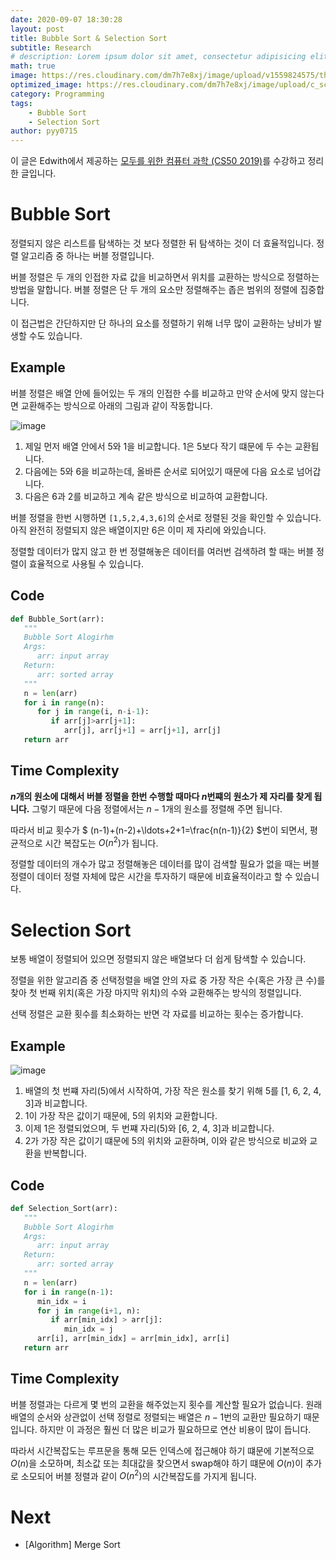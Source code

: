 ```yaml
---
date: 2020-09-07 18:30:28
layout: post
title: Bubble Sort & Selection Sort
subtitle: Research
# description: Lorem ipsum dolor sit amet, consectetur adipisicing elit, sed do eiusmod tempor incididunt ut labore et dolore magna aliqua.
math: true
image: https://res.cloudinary.com/dm7h7e8xj/image/upload/v1559824575/theme14_gi2ypv.jpg
optimized_image: https://res.cloudinary.com/dm7h7e8xj/image/upload/c_scale,w_380/v1559824575/theme14_gi2ypv.jpg
category: Programming
tags:
    - Bubble Sort
    - Selection Sort
author: pyy0715
---
```


이 글은 Edwith에서 제공하는 [모두를 위한 컴퓨터 과학 (CS50 2019)](https://www.edwith.org/boostcourse-cs-050/joinLectures/41307)를 수강하고 정리한 글입니다.


# Bubble Sort

정렬되지 않은 리스트를 탐색하는 것 보다 정렬한 뒤 탐색하는 것이 더 효율적입니다. 정렬 알고리즘 중 하나는 버블 정렬입니다.

버블 정렬은 두 개의 인접한 자료 값을 비교하면서 위치를 교환하는 방식으로 정렬하는 방법을 말합니다. 버블 정렬은 단 두 개의 요소만 정렬해주는 좁은 범위의 정렬에 집중합니다.

이 접근법은 간단하지만 단 하나의 요소를 정렬하기 위해 너무 많이 교환하는 낭비가 발생할 수도 있습니다.

## Example

버블 정렬은 배열 안에 들어있는 두 개의 인접한 수를 비교하고 만약 순서에 맞지 않는다면 교환해주는 방식으로 아래의 그림과 같이 작동합니다.

![image](https://user-images.githubusercontent.com/47301926/93830857-5b074900-fcac-11ea-829c-7b3bb8465e56.png)

1. 제일 먼저 배열 안에서 5와 1을 비교합니다. 1은 5보다 작기 떄문에 두 수는 교환됩니다.
2. 다음에는 5와 6을 비교하는데, 올바른 순서로 되어있기 때문에 다음 요소로 넘어갑니다.
3. 다음은 6과 2를 비교하고 계속 같은 방식으로 비교하여 교환합니다.

버블 정렬을 한번 시행하면 `[1,5,2,4,3,6]`의 순서로 정렬된 것을 확인할 수 있습니다. 아직 완전히 정렬되지 않은 배열이지만 6은 이미 제 자리에 와있습니다.

정렬할 데이터가 많지 않고 한 번 정렬해놓은 데이터를 여러번 검색하려 할 때는 버블 정렬이 효율적으로 사용될 수 있습니다. 

## Code

```python
def Bubble_Sort(arr):
   """
   Bubble Sort Alogirhm
   Args:
      arr: input array
   Return:
      arr: sorted array
   """
   n = len(arr)
   for i in range(n):
      for j in range(i, n-i-1):
         if arr[j]>arr[j+1]:
            arr[j], arr[j+1] = arr[j+1], arr[j]
   return arr
``` 

## Time Complexity

**$n$개의 원소에 대해서 버블 정렬을 한번 수행할 때마다 $n$번쨰의 원소가 제 자리를 찾게 됩니다.** 그렇기 때문에 다음 정렬에서는 $n-1$개의 원소를 정렬해 주면 됩니다. 

따라서 비교 횟수가 $
(n-1)+(n-2)+\ldots+2+1=\frac{n(n-1)}{2}
$번이 되면서, 평균적으로 시간 복잡도는 $O(n^2)$가 됩니다.

정렬할 데이터의 개수가 많고 정렬해놓은 데이터를 많이 검색할 필요가 없을 때는 버블 정렬이 데이터 정렬 자체에 많은 시간을 투자하기 때문에 비효율적이라고 할 수 있습니다.

# Selection Sort

보통 배열이 정렬되어 있으면 정렬되지 않은 배열보다 더 쉽게 탐색할 수 있습니다.

정렬을 위한 알고리즘 중 선택정렬을 배열 안의 자료 중 가장 작은 수(혹은 가장 큰 수)를 찾아 첫 번째 위치(혹은 가장 마지막 위치)의 수와 교환해주는 방식의 정렬입니다.

선택 정렬은 교환 횟수를 최소화하는 반면 각 자료를 비교하는 횟수는 증가합니다.

## Example

![image](https://user-images.githubusercontent.com/47301926/93833235-00bdb680-fcb3-11ea-9336-8b6ef2d0e78b.png)

1. 배열의 첫 번쨰 자리(5)에서 시작하여, 가장 작은 원소를 찾기 위해 5를 [1, 6, 2, 4, 3]과 비교합니다.
2. 1이 가장 작은 값이기 때문에, 5의 위치와 교환합니다.
3. 이제 1은 정렬되었으며, 두 번쨰 자리(5)와 [6, 2, 4, 3]과 비교합니다.
4. 2가 가장 작은 값이기 떄문에 5의 위치와 교환하며, 이와 같은 방식으로 비교와 교환을 반복합니다.

## Code

```python
def Selection_Sort(arr):
   """
   Bubble Sort Alogirhm
   Args:
      arr: input array
   Return:
      arr: sorted array
   """
   n = len(arr)
   for i in range(n-1):
      min_idx = i
      for j in range(i+1, n):
         if arr[min_idx] > arr[j]:
            min_idx = j
      arr[i], arr[min_idx] = arr[min_idx], arr[i]
   return arr
```

## Time Complexity

버블 정렬과는 다르게 몇 번의 교환을 해주었는지 횟수를 계산할 필요가 없습니다. 원래 배열의 순서와 상관없이 선택 정렬로 정렬되는 배열은 $n-1$번의 교환만 필요하기 때문입니다. 하지만 이 과정은 훨씬 더 많은 비교가 필요하므로 연산 비용이 많이 듭니다. 

따라서 시간복잡도는 루프문을 통해 모든 인덱스에 접근해야 하기 떄문에 기본적으로 $O(n)$을 소모하며, 최소값 또는 최대값을 찾으면서 swap해야 하기 떄문에 $O(n)$이 추가로 소모되어 버블 정렬과 같이 $O(n^2)$의 시간복잡도를 가지게 됩니다.

# Next

* [Algorithm] Merge Sort